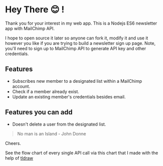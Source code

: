 # Hey There :blush: !
Thank you for your interest in my web app. This is a Nodejs ES6 newsletter app with MailChimp API.


I hope to open source it later so anyone can fork it, modify it and use it however you like if you are trying to build a newsletter sign up page.
Note, you'll need to sign up to MailChimp API to generate API key and other credentials.


## Features
   - Subscribes new member to a designated list within a MailChimp account.
   - Check if a member already exist.
   - Update an existing member's credentials besides email.

## Features you can add
   - Doesn't delete a user from the designated list.

> No man is an Island - John Donne

Cheers.

See the flow chart of every single API call via this chart that I made with the help of [tldraw](https://www.tldraw.com/s/v2_c_u958dBwkrclZYB04tnztU?viewport=-108%2C275%2C1440%2C821&page=page%3AJadYNQlZ49A0wZDzjKF5j)


